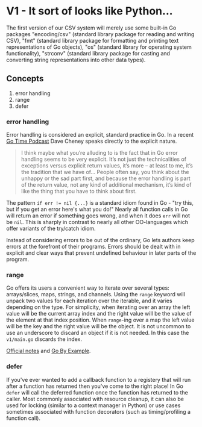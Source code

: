# V1 - It sort of looks like Python...

The first version of our CSV system will merely use some built-in Go packages "encoding/csv" (standard library package for reading and writing CSV), "fmt" (standard library package for formatting and printing text representations of Go objects), "os" (standard library for operating system functionality), "strconv" (standard library package for casting and converting string representations into other data types).

## Concepts 
 
1. error handling
2. range
3. defer

### error handling

Error handling is considered an explicit, standard practice in Go.  In a recent [Go Time Podcast](https://changelog.com/gotime/91) Dave Cheney speaks directly to the explicit nature. 
> I think maybe what you’re alluding to is the fact that in Go error handling seems to be very explicit. It’s not just the technicalities of exceptions versus explicit return values, it’s more – at least to me, it’s the tradition that we have of… People often say, you think about the unhappy or the sad part first, and because the error handling is part of the return value, not any kind of additional mechanism, it’s kind of like the thing that you have to think about first.

The pattern `if err != nil {...}` is a standard idiom found in Go - "try this, but if you get an error here's what you do!"  Nearly all function calls in Go will return an error if something goes wrong, and when it does `err` will not be `nil`.  This is sharply in contrast to nearly all other OO-languages which offer variants of the try/catch idiom.

Instead of considering errors to be out of the ordinary, Go lets authors keep errors at the forefront of their programs.  Errors should be dealt with in explicit and clear ways that prevent undefined behaviour in later parts of the program.

### range
Go offers its users a convenient way to iterate over several types: arrays/slices, maps, strings, and channels.  Using the `range` keyword will unpack two values for each iteration over the iterable, and it varies depending on the type.  For simplicity, when iterating over an array the left value will be the current array index and the right value will be the value of the element at that index position.  When `range`-ing over a map the left value will be the key and the right value will be the object.  It is not uncommon to use an underscore to discard an object if it is not needed.  In this case the `v1/main.go` discards the index.

[Official notes](https://github.com/golang/go/wiki/Range) and [Go By Example](https://gobyexample.com/range).

### defer

If you've ever wanted to add a callback function to a registery that will run after a function has returned then you've come to the right place!  In Go `defer` will call the deferred function once the function has returned to the caller.  Most commonly associated with resource cleanup, it can also be used for locking (similar to a context manager in Python) or use cases sometimes associated with function decorators (such as timing/profiling a function call).
